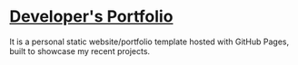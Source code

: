 # [Developer's Portfolio](https://justinbrian.github.io/home)
It is a personal static website/portfolio template hosted with GitHub Pages, built to showcase my recent projects.
